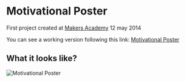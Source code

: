 Motivational Poster
===================
First project created at [Makers Academy](http://www.makersacademy.com)
12 may 2014

You can see a working version following this link:
[Motivational Poster](http://boiling-shore-8151.herokuapp.com/)

## What it looks like?
![Motivational Poster](https://dl.dropboxusercontent.com/u/79955713/github/motivational-poster.png)